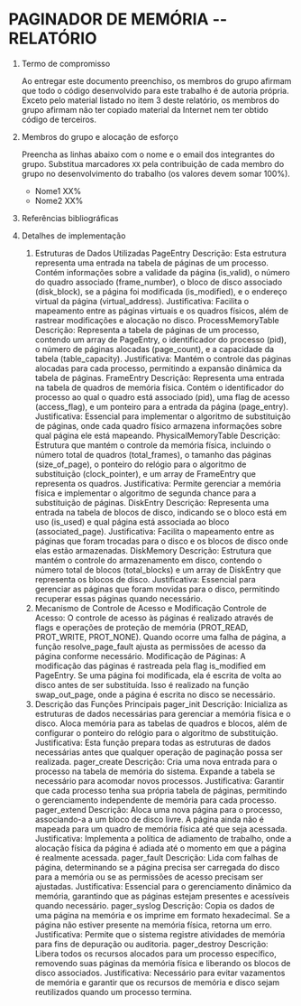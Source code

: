 <!-- LTeX: language=pt-BR -->

# PAGINADOR DE MEMÓRIA -- RELATÓRIO

1. Termo de compromisso

    Ao entregar este documento preenchiso, os membros do grupo afirmam que todo o código desenvolvido para este trabalho é de autoria própria.  Exceto pelo material listado no item 3 deste relatório, os membros do grupo afirmam não ter copiado material da Internet nem ter obtido código de terceiros.

2. Membros do grupo e alocação de esforço

    Preencha as linhas abaixo com o nome e o email dos integrantes do grupo.  Substitua marcadores `XX` pela contribuição de cada membro do grupo no desenvolvimento do trabalho (os valores devem somar 100%).

    * Nome1 <email1> XX%
    * Nome2 <email2> XX%

3. Referências bibliográficas

4. Detalhes de implementação
    1. Estruturas de Dados Utilizadas
PageEntry
Descrição: Esta estrutura representa uma entrada na tabela de páginas de um processo. Contém informações sobre a validade da página (is_valid), o número do quadro associado (frame_number), o bloco de disco associado (disk_block), se a página foi modificada (is_modified), e o endereço virtual da página (virtual_address).
Justificativa: Facilita o mapeamento entre as páginas virtuais e os quadros físicos, além de rastrear modificações e alocação no disco.
ProcessMemoryTable
Descrição: Representa a tabela de páginas de um processo, contendo um array de PageEntry, o identificador do processo (pid), o número de páginas alocadas (page_count), e a capacidade da tabela (table_capacity).
Justificativa: Mantém o controle das páginas alocadas para cada processo, permitindo a expansão dinâmica da tabela de páginas.
FrameEntry
Descrição: Representa uma entrada na tabela de quadros de memória física. Contém o identificador do processo ao qual o quadro está associado (pid), uma flag de acesso (access_flag), e um ponteiro para a entrada da página (page_entry).
Justificativa: Essencial para implementar o algoritmo de substituição de páginas, onde cada quadro físico armazena informações sobre qual página ele está mapeando.
PhysicalMemoryTable
Descrição: Estrutura que mantém o controle da memória física, incluindo o número total de quadros (total_frames), o tamanho das páginas (size_of_page), o ponteiro do relógio para o algoritmo de substituição (clock_pointer), e um array de FrameEntry que representa os quadros.
Justificativa: Permite gerenciar a memória física e implementar o algoritmo de segunda chance para a substituição de páginas.
DiskEntry
Descrição: Representa uma entrada na tabela de blocos de disco, indicando se o bloco está em uso (is_used) e qual página está associada ao bloco (associated_page).
Justificativa: Facilita o mapeamento entre as páginas que foram trocadas para o disco e os blocos de disco onde elas estão armazenadas.
DiskMemory
Descrição: Estrutura que mantém o controle do armazenamento em disco, contendo o número total de blocos (total_blocks) e um array de DiskEntry que representa os blocos de disco.
Justificativa: Essencial para gerenciar as páginas que foram movidas para o disco, permitindo recuperar essas páginas quando necessário.
    2. Mecanismo de Controle de Acesso e Modificação
Controle de Acesso: O controle de acesso às páginas é realizado através de flags e operações de proteção de memória (PROT_READ, PROT_WRITE, PROT_NONE). Quando ocorre uma falha de página, a função resolve_page_fault ajusta as permissões de acesso da página conforme necessário.
Modificação de Páginas: A modificação das páginas é rastreada pela flag is_modified em PageEntry. Se uma página foi modificada, ela é escrita de volta ao disco antes de ser substituída. Isso é realizado na função swap_out_page, onde a página é escrita no disco se necessário.
    3. Descrição das Funções Principais
pager_init
Descrição: Inicializa as estruturas de dados necessárias para gerenciar a memória física e o disco. Aloca memória para as tabelas de quadros e blocos, além de configurar o ponteiro do relógio para o algoritmo de substituição.
Justificativa: Esta função prepara todas as estruturas de dados necessárias antes que qualquer operação de paginação possa ser realizada.
pager_create
Descrição: Cria uma nova entrada para o processo na tabela de memória do sistema. Expande a tabela se necessário para acomodar novos processos.
Justificativa: Garantir que cada processo tenha sua própria tabela de páginas, permitindo o gerenciamento independente de memória para cada processo.
pager_extend
Descrição: Aloca uma nova página para o processo, associando-a a um bloco de disco livre. A página ainda não é mapeada para um quadro de memória física até que seja acessada.
Justificativa: Implementa a política de adiamento de trabalho, onde a alocação física da página é adiada até o momento em que a página é realmente acessada.
pager_fault
Descrição: Lida com falhas de página, determinando se a página precisa ser carregada do disco para a memória ou se as permissões de acesso precisam ser ajustadas.
Justificativa: Essencial para o gerenciamento dinâmico da memória, garantindo que as páginas estejam presentes e acessíveis quando necessário.
pager_syslog
Descrição: Copia os dados de uma página na memória e os imprime em formato hexadecimal. Se a página não estiver presente na memória física, retorna um erro.
Justificativa: Permite que o sistema registre atividades de memória para fins de depuração ou auditoria.
pager_destroy
Descrição: Libera todos os recursos alocados para um processo específico, removendo suas páginas da memória física e liberando os blocos de disco associados.
Justificativa: Necessário para evitar vazamentos de memória e garantir que os recursos de memória e disco sejam reutilizados quando um processo termina.
